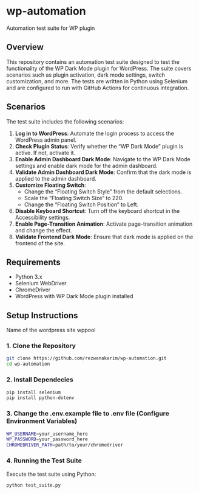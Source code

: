# wp-automation
Automation test suite for WP plugin

## Overview

This repository contains an automation test suite designed to test the functionality of the WP Dark Mode plugin for WordPress. The suite covers scenarios such as plugin activation, dark mode settings, switch customization, and more. The tests are written in Python using Selenium and are configured to run with GitHub Actions for continuous integration.

## Scenarios

The test suite includes the following scenarios:

1. **Log in to WordPress**: Automate the login process to access the WordPress admin panel.
2. **Check Plugin Status**: Verify whether the “WP Dark Mode” plugin is active. If not, activate it.
3. **Enable Admin Dashboard Dark Mode**: Navigate to the WP Dark Mode settings and enable dark mode for the admin dashboard.
4. **Validate Admin Dashboard Dark Mode**: Confirm that the dark mode is applied to the admin dashboard.
5. **Customize Floating Switch**:
    - Change the “Floating Switch Style” from the default selections.
    - Scale the “Floating Switch Size” to 220.
    - Change the “Floating Switch Position” to Left.
6. **Disable Keyboard Shortcut**: Turn off the keyboard shortcut in the Accessibility settings.
7. **Enable Page-Transition Animation**: Activate page-transition animation and change the effect.
8. **Validate Frontend Dark Mode**: Ensure that dark mode is applied on the frontend of the site.

## Requirements

- Python 3.x
- Selenium WebDriver
- ChromeDriver
- WordPress with WP Dark Mode plugin installed

## Setup Instructions
Name of the wordpress site wppool

### 1. Clone the Repository

```bash
git clone https://github.com/rezwanakarim/wp-automation.git
cd wp-automation
```

### 2. Install Dependecies
```bash
pip install selenium
pip install python-dotenv
```

### 3. Change the .env.example file to .env file (Configure Environment Variables)

```bash
WP_USERNAME=your_username_here
WP_PASSWORD=your_password_here
CHROMEDRIVER_PATH=path/to/your/chromedriver

```
### 4. Running the Test Suite
Execute the test suite using Python:

```bash
python test_suite.py

```